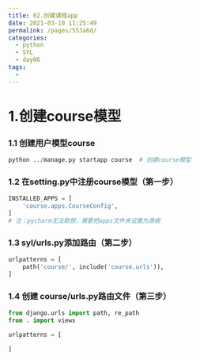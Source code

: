 ```yaml
---
title: 02.创建课程app
date: 2021-03-10 11:25:49
permalink: /pages/553a6d/
categories:
  - python
  - SYL
  - day06
tags:
  - 
---
```

# 1.创建course模型

### 1.1 创建用户模型course

```python
python ../manage.py startapp course  # 创建course模型
```

### 1.2 在setting.py中注册course模型（第一步）

```python
INSTALLED_APPS = [
    'course.apps.CourseConfig',
]
# 注：pycharm无法联想，需要把apps文件夹设置为源根
```

### 1.3 syl/urls.py添加路由（第二步）

```python
urlpatterns = [
    path('course/', include('course.urls')),
]
```

### 1.4 创建 course/urls.py路由文件（第三步）

```python
from django.urls import path, re_path
from . import views

urlpatterns = [

]
```

